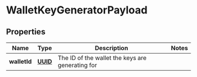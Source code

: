 
# WalletKeyGeneratorPayload

## Properties
Name | Type | Description | Notes
------------ | ------------- | ------------- | -------------
**walletId** | [**UUID**](UUID.md) | The ID of the wallet the keys are generating for | 



